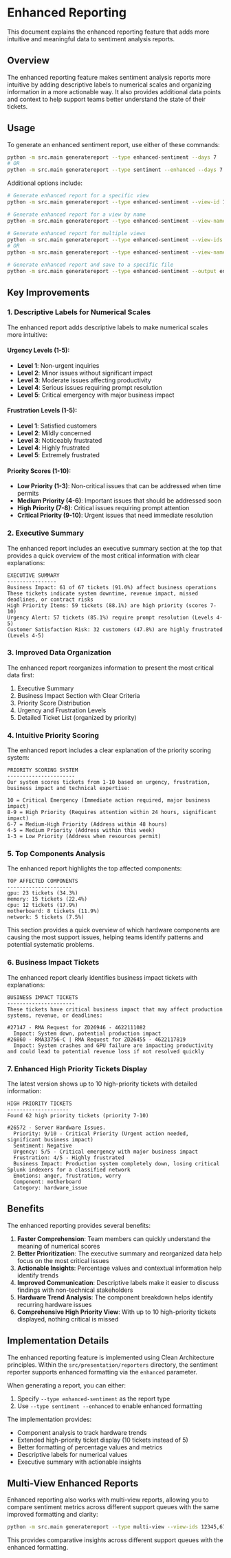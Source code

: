 # Enhanced Reporting

This document explains the enhanced reporting feature that adds more intuitive and meaningful data to sentiment analysis reports.

## Overview

The enhanced reporting feature makes sentiment analysis reports more intuitive by adding descriptive labels to numerical scales and organizing information in a more actionable way. It also provides additional data points and context to help support teams better understand the state of their tickets.

## Usage

To generate an enhanced sentiment report, use either of these commands:

```bash
python -m src.main generatereport --type enhanced-sentiment --days 7
# OR
python -m src.main generatereport --type sentiment --enhanced --days 7
```

Additional options include:

```bash
# Generate enhanced report for a specific view
python -m src.main generatereport --type enhanced-sentiment --view-id 12345

# Generate enhanced report for a view by name
python -m src.main generatereport --type enhanced-sentiment --view-name "Support :: Pending Customer"

# Generate enhanced report for multiple views
python -m src.main generatereport --type enhanced-sentiment --view-ids 12345,67890
# OR
python -m src.main generatereport --type enhanced-sentiment --view-names "Support :: Pending Customer,Support :: Pending RMA"

# Generate enhanced report and save to a specific file
python -m src.main generatereport --type enhanced-sentiment --output enhanced_report.txt
```

## Key Improvements

### 1. Descriptive Labels for Numerical Scales

The enhanced report adds descriptive labels to make numerical scales more intuitive:

#### Urgency Levels (1-5):
- **Level 1**: Non-urgent inquiries
- **Level 2**: Minor issues without significant impact
- **Level 3**: Moderate issues affecting productivity
- **Level 4**: Serious issues requiring prompt resolution
- **Level 5**: Critical emergency with major business impact

#### Frustration Levels (1-5):
- **Level 1**: Satisfied customers
- **Level 2**: Mildly concerned
- **Level 3**: Noticeably frustrated
- **Level 4**: Highly frustrated
- **Level 5**: Extremely frustrated

#### Priority Scores (1-10):
- **Low Priority (1-3)**: Non-critical issues that can be addressed when time permits
- **Medium Priority (4-6)**: Important issues that should be addressed soon
- **High Priority (7-8)**: Critical issues requiring prompt attention
- **Critical Priority (9-10)**: Urgent issues that need immediate resolution

### 2. Executive Summary

The enhanced report includes an executive summary section at the top that provides a quick overview of the most critical information with clear explanations:

```
EXECUTIVE SUMMARY
----------------
Business Impact: 61 of 67 tickets (91.0%) affect business operations
These tickets indicate system downtime, revenue impact, missed deadlines, or contract risks
High Priority Items: 59 tickets (88.1%) are high priority (scores 7-10)
Urgency Alert: 57 tickets (85.1%) require prompt resolution (Levels 4-5)
Customer Satisfaction Risk: 32 customers (47.8%) are highly frustrated (Levels 4-5)
```

### 3. Improved Data Organization

The enhanced report reorganizes information to present the most critical data first:

1. Executive Summary
2. Business Impact Section with Clear Criteria
3. Priority Score Distribution
4. Urgency and Frustration Levels
5. Detailed Ticket List (organized by priority)

### 4. Intuitive Priority Scoring

The enhanced report includes a clear explanation of the priority scoring system:

```
PRIORITY SCORING SYSTEM
----------------------
Our system scores tickets from 1-10 based on urgency, frustration, business impact and technical expertise:

10 = Critical Emergency (Immediate action required, major business impact)
8-9 = High Priority (Requires attention within 24 hours, significant impact)
6-7 = Medium-High Priority (Address within 48 hours)
4-5 = Medium Priority (Address within this week)
1-3 = Low Priority (Address when resources permit)
```

### 5. Top Components Analysis

The enhanced report highlights the top affected components:

```
TOP AFFECTED COMPONENTS
---------------------
gpu: 23 tickets (34.3%)
memory: 15 tickets (22.4%)
cpu: 12 tickets (17.9%)
motherboard: 8 tickets (11.9%)
network: 5 tickets (7.5%)
```

This section provides a quick overview of which hardware components are causing the most support issues, helping teams identify patterns and potential systematic problems.

### 6. Business Impact Tickets

The enhanced report clearly identifies business impact tickets with explanations:

```
BUSINESS IMPACT TICKETS
----------------------
These tickets have critical business impact that may affect production systems, revenue, or deadlines:

#27147 - RMA Request for ZD26946 - 4622111082
  Impact: System down, potential production impact
#26860 - RMA33756-C | RMA Request for ZD26455 - 4622117819
  Impact: System crashes and GPU failure are impacting productivity and could lead to potential revenue loss if not resolved quickly
```

### 7. Enhanced High Priority Tickets Display

The latest version shows up to 10 high-priority tickets with detailed information:

```
HIGH PRIORITY TICKETS
--------------------
Found 62 high priority tickets (priority 7-10)

#26572 - Server Hardware Issues.
  Priority: 9/10 - Critical Priority (Urgent action needed, significant business impact)
  Sentiment: Negative
  Urgency: 5/5 - Critical emergency with major business impact
  Frustration: 4/5 - Highly frustrated
  Business Impact: Production system completely down, losing critical Splunk indexers for a classified network
  Emotions: anger, frustration, worry
  Component: motherboard
  Category: hardware_issue
```

## Benefits

The enhanced reporting provides several benefits:

1. **Faster Comprehension**: Team members can quickly understand the meaning of numerical scores
2. **Better Prioritization**: The executive summary and reorganized data help focus on the most critical issues
3. **Actionable Insights**: Percentage values and contextual information help identify trends
4. **Improved Communication**: Descriptive labels make it easier to discuss findings with non-technical stakeholders
5. **Hardware Trend Analysis**: The component breakdown helps identify recurring hardware issues
6. **Comprehensive High Priority View**: With up to 10 high-priority tickets displayed, nothing critical is missed

## Implementation Details

The enhanced reporting feature is implemented using Clean Architecture principles. Within the `src/presentation/reporters` directory, the sentiment reporter supports enhanced formatting via the `enhanced` parameter.

When generating a report, you can either:
1. Specify `--type enhanced-sentiment` as the report type
2. Use `--type sentiment --enhanced` to enable enhanced formatting

The implementation provides:
- Component analysis to track hardware trends
- Extended high-priority ticket display (10 tickets instead of 5)
- Better formatting of percentage values and metrics
- Descriptive labels for numerical values
- Executive summary with actionable insights

## Multi-View Enhanced Reports

Enhanced reporting also works with multi-view reports, allowing you to compare sentiment metrics across different support queues with the same improved formatting and clarity:

```bash
python -m src.main generatereport --type multi-view --view-ids 12345,67890 --enhanced
```

This provides comparative insights across different support queues with the enhanced formatting.